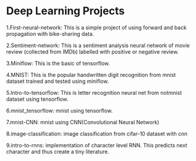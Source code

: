# Deep Learning Projects

1.First-neural-network: This is a simple project of using forward and back propagation with bike-sharing data.

2.Sentiment-network: This is a sentiment analysis neural network of movie review (collected from IMDb) labelled with positive or negative review. 

3.Miniflow: This is the basic of tensorflow. 

4.MNIST: This is the popular handwritten digit recognition from mnist dataset trained and tested using miniflow. 

5.Intro-to-tensorflow: This is letter recognition neural net from notmnist dataset using tensorflow. 

6.mnist_tensorflow: mnist using tensorflow.

7.mnist-CNN: mnist using CNN(Convolutional Neural Network)

8.image-classification: image classification from cifar-10 dataset with cnn

9.intro-to-rnns: implementation of character level RNN. This predicts next character and thus create a tiny literature.
